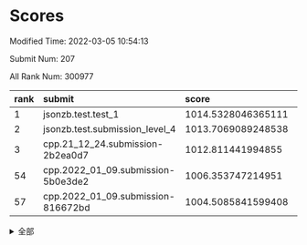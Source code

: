 # Scores

Modified Time: 2022-03-05 10:54:13

Submit Num: 207

All Rank Num: 300977

| rank |               submit               |       score        |       sigma        | pk_num |
| :--- | :--------------------------------- | :----------------- | :----------------- | :----- |
| 1    | jsonzb.test.test_1                 | 1014.5328046365111 | 0.8494078845453699 | 5816   |
| 2    | jsonzb.test.submission_level_4     | 1013.7069089248538 | 0.8080428933262505 | 5814   |
| 3    | cpp.21_12_24.submission-2b2ea0d7   | 1012.811441994855  | 0.8095981625825495 | 5815   |
| 54   | cpp.2022_01_09.submission-5b0e3de2 | 1006.353747214951  | 0.7354798867843956 | 5824   |
| 57   | cpp.2022_01_09.submission-816672bd | 1004.5085841599408 | 0.7192981319246956 | 5817   |


<details>
<summary>全部</summary>

| rank |                 submit                 |       score        |       sigma        | pk_num |
| :--- | :------------------------------------- | :----------------- | :----------------- | :----- |
| 1    | jsonzb.test.test_1                     | 1014.5328046365111 | 0.8494078845453699 | 5816   |
| 2    | jsonzb.test.submission_level_4         | 1013.7069089248538 | 0.8080428933262505 | 5814   |
| 3    | cpp.21_12_24.submission-2b2ea0d7       | 1012.811441994855  | 0.8095981625825495 | 5815   |
| 4    | gobigger.level_3.submission_level_3_28 | 1011.4553293157381 | 0.7932238430555999 | 5814   |
| 5    | gobigger.level_3.submission_level_3_9  | 1011.2767931330436 | 0.7637872030234897 | 5809   |
| 6    | gobigger.level_3.submission_level_3_26 | 1011.1580319931766 | 0.7637761079973573 | 5819   |
| 7    | gobigger.level_3.submission_level_3_0  | 1011.0194034879257 | 0.7750368087581495 | 5818   |
| 8    | gobigger.level_3.submission_level_3_49 | 1010.8356557676947 | 0.7669488026751206 | 5816   |
| 9    | gobigger.level_3.submission_level_3_14 | 1010.7772156896007 | 0.7684791406928224 | 5815   |
| 10   | gobigger.level_3.submission_level_3_34 | 1010.7119259005536 | 0.7674488735060602 | 5814   |
| 11   | gobigger.level_3.submission_level_3_44 | 1010.6765345111762 | 0.7841912900282726 | 5816   |
| 12   | gobigger.level_3.submission_level_3_42 | 1010.6667061708093 | 0.7790937976656758 | 5815   |
| 13   | gobigger.level_3.submission_level_3_23 | 1010.605835156896  | 0.7797603438009499 | 5817   |
| 14   | gobigger.level_3.submission_level_3_1  | 1010.515623826786  | 0.7728484825769696 | 5819   |
| 15   | gobigger.level_3.submission_level_3_37 | 1010.467841578476  | 0.7648455876962887 | 5813   |
| 16   | gobigger.level_3.submission_level_3_10 | 1010.423950935799  | 0.7818455274209436 | 5812   |
| 17   | gobigger.level_3.submission_level_3_45 | 1010.4183842352246 | 0.7494450247967084 | 5811   |
| 18   | gobigger.level_3.submission_level_3_6  | 1010.3905858158564 | 0.7387701170351745 | 5816   |
| 19   | gobigger.level_3.submission_level_3_2  | 1010.2984748446049 | 0.7709504401935031 | 5811   |
| 20   | gobigger.level_3.submission_level_3_24 | 1010.2312238102916 | 0.7546934388322407 | 5819   |
| 21   | gobigger.level_3.submission_level_3_5  | 1010.1560407531318 | 0.7575201055643256 | 5815   |
| 22   | gobigger.level_3.submission_level_3_43 | 1010.1103654896904 | 0.7614313767010674 | 5819   |
| 23   | gobigger.level_3.submission_level_3_35 | 1010.1060046663707 | 0.7558640658543804 | 5817   |
| 24   | gobigger.level_3.submission_level_3_39 | 1009.9352163890567 | 0.7461324681353482 | 5816   |
| 25   | gobigger.level_3.submission_level_3_29 | 1009.8714706210221 | 0.7421551645805989 | 5815   |
| 26   | gobigger.level_3.submission_level_3_16 | 1009.8714543910859 | 0.7447081151951498 | 5818   |
| 27   | gobigger.level_3.submission_level_3_46 | 1009.8660441447967 | 0.7693817122916035 | 5810   |
| 28   | gobigger.level_3.submission_level_3_30 | 1009.8322041006435 | 0.7551147840082719 | 5816   |
| 29   | gobigger.level_3.submission_level_3_7  | 1009.7018497735685 | 0.7530232341063423 | 5808   |
| 30   | gobigger.level_3.submission_level_3_18 | 1009.6814879761108 | 0.7592143680690255 | 5815   |
| 31   | gobigger.level_3.submission_level_3_19 | 1009.5782429306305 | 0.7529690888722951 | 5816   |
| 32   | gobigger.level_3.submission_level_3_47 | 1009.5714849137702 | 0.7541573438918127 | 5819   |
| 33   | gobigger.level_3.submission_level_3_31 | 1009.5532383920277 | 0.7674543505627269 | 5809   |
| 34   | gobigger.level_3.submission_level_3_4  | 1009.4605791205144 | 0.7545118809696433 | 5821   |
| 35   | gobigger.level_3.submission_level_3_33 | 1009.4371421991119 | 0.7574088496470462 | 5810   |
| 36   | gobigger.level_3.submission_level_3_25 | 1009.4052575925616 | 0.7821148163454974 | 5814   |
| 37   | gobigger.level_3.submission_level_3_27 | 1009.3846134727285 | 0.7679519563169016 | 5815   |
| 38   | gobigger.level_3.submission_level_3_8  | 1009.3677151220273 | 0.7368063609720104 | 5818   |
| 39   | gobigger.level_3.submission_level_3_20 | 1009.3648029689357 | 0.7486367588500851 | 5813   |
| 40   | gobigger.level_3.submission_level_3_17 | 1009.3162253129664 | 0.7379901415041225 | 5817   |
| 41   | gobigger.level_3.submission_level_3_11 | 1009.3073128086925 | 0.759725027491107  | 5811   |
| 42   | gobigger.level_3.submission_level_3_36 | 1009.3003351352476 | 0.7439725797045184 | 5821   |
| 43   | gobigger.level_3.submission_level_3_3  | 1009.2081218802343 | 0.760930406292216  | 5812   |
| 44   | gobigger.level_3.submission_level_3_15 | 1009.2081015058676 | 0.7476862105269084 | 5816   |
| 45   | gobigger.level_3.submission_level_3_48 | 1009.0758150861428 | 0.7528888394041278 | 5817   |
| 46   | gobigger.level_3.submission_level_3_21 | 1008.9659670107344 | 0.7693846629630084 | 5816   |
| 47   | gobigger.level_3.submission_level_3_40 | 1008.9650361237371 | 0.7415680952028921 | 5814   |
| 48   | gobigger.level_3.submission_level_3_22 | 1008.9577063864581 | 0.7411983027540567 | 5818   |
| 49   | gobigger.level_3.submission_level_3_13 | 1008.9150259074102 | 0.7440800475420531 | 5819   |
| 50   | gobigger.level_3.submission_level_3_38 | 1008.8386345261276 | 0.7766249054279876 | 5810   |
| 51   | gobigger.level_3.submission_level_3_32 | 1008.7435872186742 | 0.7686759325133073 | 5813   |
| 52   | gobigger.level_3.submission_level_3_41 | 1008.6040138666716 | 0.7509379547281466 | 5820   |
| 53   | gobigger.level_3.submission_level_3_12 | 1008.3106429973125 | 0.7399420595960668 | 5811   |
| 54   | cpp.2022_01_09.submission-5b0e3de2     | 1006.353747214951  | 0.7354798867843956 | 5824   |
| 55   | gobigger.level_1.submission_level_1_28 | 1004.694006781694  | 0.7248145268232271 | 5811   |
| 56   | gobigger.level_1.submission_level_1_1  | 1004.6189808960669 | 0.7305234570428323 | 5815   |
| 57   | cpp.2022_01_09.submission-816672bd     | 1004.5085841599408 | 0.7192981319246956 | 5817   |
| 58   | gobigger.level_1.submission_level_1_16 | 1004.5078014585207 | 0.7234010624485813 | 5817   |
| 59   | gobigger.level_1.submission_level_1_35 | 1004.3643560523371 | 0.7128945016232218 | 5818   |
| 60   | gobigger.level_1.submission_level_1_5  | 1004.1976764851038 | 0.7118726837511505 | 5811   |
| 61   | gobigger.level_1.submission_level_1_36 | 1004.0422049627853 | 0.7169111941355996 | 5815   |
| 62   | gobigger.level_1.submission_level_1_24 | 1003.9950935517273 | 0.7230539207989387 | 5823   |
| 63   | gobigger.level_1.submission_level_1_40 | 1003.9138247760111 | 0.7125817509188209 | 5818   |
| 64   | gobigger.level_1.submission_level_1_19 | 1003.9106398893298 | 0.7208895718722168 | 5818   |
| 65   | gobigger.level_1.submission_level_1_31 | 1003.891410322895  | 0.7081152621988169 | 5816   |
| 66   | gobigger.level_1.submission_level_1_4  | 1003.7715833094554 | 0.7137596578081057 | 5813   |
| 67   | gobigger.level_1.submission_level_1_23 | 1003.7454362713413 | 0.7232513928856995 | 5813   |
| 68   | gobigger.level_1.submission_level_1_10 | 1003.7023910952919 | 0.7122473051370993 | 5820   |
| 69   | gobigger.level_1.submission_level_1_8  | 1003.6043116466184 | 0.7218037274641599 | 5819   |
| 70   | gobigger.level_1.submission_level_1_14 | 1003.5622168132628 | 0.707473320370178  | 5814   |
| 71   | gobigger.level_1.submission_level_1_49 | 1003.5308470801011 | 0.7206556369666164 | 5811   |
| 72   | gobigger.level_1.submission_level_1_39 | 1003.4988099496921 | 0.7172606163297067 | 5819   |
| 73   | gobigger.level_1.submission_level_1_29 | 1003.4067592120942 | 0.7304773298834168 | 5815   |
| 74   | gobigger.level_1.submission_level_1_37 | 1003.3912944160937 | 0.7270182559199531 | 5816   |
| 75   | gobigger.level_1.submission_level_1_34 | 1003.3257076993116 | 0.7132935194944764 | 5819   |
| 76   | gobigger.level_1.submission_level_1_47 | 1003.3036829445373 | 0.7065537045744441 | 5815   |
| 77   | gobigger.level_1.submission_level_1_6  | 1003.3026115281168 | 0.7155314123584908 | 5813   |
| 78   | gobigger.level_1.submission_level_1_38 | 1003.2747825865333 | 0.7230172922713269 | 5815   |
| 79   | gobigger.level_1.submission_level_1_20 | 1003.2457732559031 | 0.7104798632999527 | 5819   |
| 80   | gobigger.level_1.submission_level_1_48 | 1003.2020121850452 | 0.709336282248912  | 5822   |
| 81   | gobigger.level_1.submission_level_1_21 | 1003.1942092884768 | 0.7092650880120777 | 5817   |
| 82   | gobigger.level_1.submission_level_1_32 | 1003.1882005921734 | 0.7206310681741311 | 5818   |
| 83   | gobigger.level_1.submission_level_1_42 | 1003.0975322671619 | 0.7199693447121059 | 5816   |
| 84   | gobigger.level_1.submission_level_1_41 | 1003.0939022509405 | 0.7193769549034688 | 5815   |
| 85   | gobigger.level_1.submission_level_1_43 | 1003.024546137036  | 0.7097746078410021 | 5817   |
| 86   | gobigger.level_1.submission_level_1_0  | 1003.0026146969378 | 0.7188079193607706 | 5813   |
| 87   | gobigger.level_1.submission_level_1_33 | 1003.0001610996287 | 0.7042720770229997 | 5818   |
| 88   | gobigger.level_1.submission_level_1_12 | 1002.894260967517  | 0.7170746109815834 | 5813   |
| 89   | gobigger.level_1.submission_level_1_15 | 1002.8795391279131 | 0.7090042919495935 | 5818   |
| 90   | gobigger.level_1.submission_level_1_18 | 1002.8614858825376 | 0.7146098693778274 | 5820   |
| 91   | gobigger.level_1.submission_level_1_2  | 1002.839202961993  | 0.7179694335306441 | 5816   |
| 92   | gobigger.level_1.submission_level_1_46 | 1002.8306248078597 | 0.7111365738834681 | 5817   |
| 93   | gobigger.level_1.submission_level_1_25 | 1002.7466487380949 | 0.716619286353193  | 5819   |
| 94   | gobigger.level_1.submission_level_1_3  | 1002.7375618561874 | 0.7245457886529749 | 5813   |
| 95   | gobigger.level_1.submission_level_1_22 | 1002.6324026556545 | 0.7115373084097291 | 5814   |
| 96   | gobigger.level_1.submission_level_1_45 | 1002.6206842943551 | 0.715259886924942  | 5821   |
| 97   | gobigger.level_1.submission_level_1_44 | 1002.5643596542685 | 0.7142498565979499 | 5814   |
| 98   | gobigger.level_1.submission_level_1_17 | 1002.5641326939493 | 0.713556749043167  | 5820   |
| 99   | gobigger.level_1.submission_level_1_26 | 1002.4729755465124 | 0.7094544110606911 | 5816   |
| 100  | gobigger.level_1.submission_level_1_11 | 1002.4200024260953 | 0.7130143019152626 | 5819   |
| 101  | gobigger.level_1.submission_level_1_30 | 1002.1784313547747 | 0.7122566611976515 | 5811   |
| 102  | gobigger.level_1.submission_level_1_9  | 1002.1077433417638 | 0.7169490597827877 | 5813   |
| 103  | gobigger.level_1.submission_level_1_7  | 1001.977587498454  | 0.7198768676413728 | 5816   |
| 104  | gobigger.level_1.submission_level_1_27 | 1001.559731995099  | 0.708198923984229  | 5820   |
| 105  | gobigger.level_1.submission_level_1_13 | 1001.5591953435398 | 0.7113795446925637 | 5820   |
| 106  | gobigger.random.submission_random_42   | 998.0660763343211  | 0.7117441547466814 | 5813   |
| 107  | gobigger.random.submission_random_15   | 997.1180173681583  | 0.7010534045131381 | 5816   |
| 108  | gobigger.random.submission_random_29   | 997.093064388882   | 0.7149716720420336 | 5819   |
| 109  | gobigger.random.submission_random_6    | 996.8778214220506  | 0.7096597535677762 | 5818   |
| 110  | gobigger.random.submission_random_28   | 996.7568273625209  | 0.7084259859802041 | 5820   |
| 111  | gobigger.random.submission_random_38   | 996.6497714390183  | 0.7037214888484132 | 5817   |
| 112  | gobigger.random.submission_random_0    | 996.5034299785095  | 0.7065499134967337 | 5819   |
| 113  | gobigger.random.submission_random_35   | 996.4814540923747  | 0.7296620053592503 | 5816   |
| 114  | gobigger.random.submission_random_43   | 996.4589513086298  | 0.7156114057379651 | 5810   |
| 115  | gobigger.random.submission_random_31   | 996.4472433211836  | 0.6888324353484889 | 5818   |
| 116  | gobigger.random.submission_random_37   | 996.3944015772198  | 0.7046269924184901 | 5815   |
| 117  | gobigger.random.submission_random_5    | 996.3592963886808  | 0.7116383653482268 | 5817   |
| 118  | gobigger.random.submission_random_23   | 996.3534286947882  | 0.7089475300045484 | 5813   |
| 119  | gobigger.random.submission_random_32   | 996.3083384126287  | 0.7180523058839722 | 5812   |
| 120  | gobigger.random.submission_random_21   | 996.2756416619935  | 0.7144607548777042 | 5815   |
| 121  | gobigger.random.submission_random_12   | 996.2278360933252  | 0.705777530712856  | 5823   |
| 122  | gobigger.random.submission_random_40   | 996.186888935691   | 0.7119558140229376 | 5816   |
| 123  | gobigger.random.submission_random_13   | 996.1545755561444  | 0.711349047085675  | 5811   |
| 124  | gobigger.random.submission_random_8    | 996.1525188400642  | 0.7130357312241333 | 5815   |
| 125  | gobigger.random.submission_random_27   | 996.1413099076132  | 0.7105783431215147 | 5815   |
| 126  | gobigger.random.submission_random_22   | 996.1197746494076  | 0.7040637114879299 | 5817   |
| 127  | gobigger.random.submission_random_39   | 996.1141730134548  | 0.7149870006372343 | 5819   |
| 128  | gobigger.random.submission_random_34   | 996.1010188931446  | 0.696835548058531  | 5810   |
| 129  | gobigger.random.submission_random_41   | 996.0662995819224  | 0.6955279691155237 | 5816   |
| 130  | gobigger.random.submission_random_19   | 995.9937539860283  | 0.7171696800388234 | 5817   |
| 131  | gobigger.random.submission_random_48   | 995.888335226445   | 0.6985531510718995 | 5813   |
| 132  | gobigger.random.submission_random_14   | 995.8770474102723  | 0.7156537015261922 | 5820   |
| 133  | gobigger.random.submission_random_36   | 995.8576889053797  | 0.7142193939567946 | 5816   |
| 134  | gobigger.random.submission_random_4    | 995.7497364112888  | 0.7102375328744583 | 5820   |
| 135  | gobigger.random.submission_random_44   | 995.7128556598846  | 0.7071420035070353 | 5820   |
| 136  | gobigger.random.submission_random_49   | 995.6471243087279  | 0.7038806438148622 | 5813   |
| 137  | gobigger.random.submission_random_45   | 995.6351596566909  | 0.7063122961332291 | 5814   |
| 138  | gobigger.random.submission_random_7    | 995.5832116599831  | 0.7013902903838998 | 5815   |
| 139  | gobigger.random.submission_random_46   | 995.5813513110708  | 0.7016187681147207 | 5816   |
| 140  | gobigger.random.submission_random_20   | 995.564716095133   | 0.7017569144919479 | 5815   |
| 141  | gobigger.random.submission_random_10   | 995.5635007074632  | 0.7054090358376268 | 5817   |
| 142  | gobigger.random.submission_random_1    | 995.558817504076   | 0.7162682670018937 | 5815   |
| 143  | gobigger.random.submission_random_30   | 995.5526400356101  | 0.7032153400856183 | 5819   |
| 144  | gobigger.random.submission_random_16   | 995.5362654493634  | 0.7114749847074001 | 5816   |
| 145  | gobigger.random.submission_random_3    | 995.438474396574   | 0.7061088209285663 | 5815   |
| 146  | gobigger.random.submission_random_9    | 995.4168892344425  | 0.712720409642512  | 5820   |
| 147  | gobigger.random.submission_random_33   | 995.3879112467253  | 0.7093153438176814 | 5820   |
| 148  | gobigger.random.submission_random_11   | 995.3241922204771  | 0.7195485172618147 | 5815   |
| 149  | gobigger.random.submission_random_2    | 995.2628908506455  | 0.7148191309372722 | 5812   |
| 150  | gobigger.random.submission_random_25   | 995.0995394719407  | 0.7131799527330077 | 5822   |
| 151  | gobigger.random.submission_random_17   | 995.097921112172   | 0.6931405799531826 | 5813   |
| 152  | gobigger.random.submission_random_47   | 995.080311325673   | 0.7187160374487478 | 5814   |
| 153  | gobigger.random.submission_random_18   | 995.0421703531175  | 0.7077611188894538 | 5813   |
| 154  | gobigger.random.submission_random_26   | 994.9137645160685  | 0.7125452378165793 | 5811   |
| 155  | gobigger.random.submission_random_24   | 994.8971539820369  | 0.7224670967745475 | 5814   |
| 156  | gobigger.level_2.submission_level_2_25 | 994.3907255168109  | 0.7192342846709918 | 5817   |
| 157  | gobigger.level_2.submission_level_2_9  | 993.5617743519437  | 0.7390929976332129 | 5817   |
| 158  | gobigger.level_2.submission_level_2_6  | 993.545254497601   | 0.7200109682076791 | 5822   |
| 159  | gobigger.level_2.submission_level_2_17 | 993.4824982857784  | 0.7446903137150573 | 5816   |
| 160  | gobigger.level_2.submission_level_2_29 | 993.3194686437728  | 0.7349354027304869 | 5818   |
| 161  | gobigger.level_2.submission_level_2_40 | 993.2860777299898  | 0.735313865191798  | 5815   |
| 162  | gobigger.level_2.submission_level_2_48 | 993.2440008958022  | 0.722348736771332  | 5820   |
| 163  | gobigger.level_2.submission_level_2_49 | 993.1895297626123  | 0.7218580703899303 | 5816   |
| 164  | gobigger.level_2.submission_level_2_38 | 992.896025639176   | 0.7415413912672394 | 5817   |
| 165  | gobigger.level_2.submission_level_2_8  | 992.8450984230951  | 0.7208919478910424 | 5817   |
| 166  | gobigger.level_2.submission_level_2_7  | 992.7954439663902  | 0.7379156625833937 | 5817   |
| 167  | gobigger.level_2.submission_level_2_23 | 992.7867901573636  | 0.7560724953076878 | 5817   |
| 168  | gobigger.level_2.submission_level_2_27 | 992.7529745572184  | 0.7395306652720527 | 5822   |
| 169  | gobigger.level_2.submission_level_2_19 | 992.7515003006944  | 0.730296782243348  | 5814   |
| 170  | gobigger.level_2.submission_level_2_37 | 992.6482523039908  | 0.746303888402112  | 5817   |
| 171  | gobigger.level_2.submission_level_2_35 | 992.623390375156   | 0.7286978067216489 | 5820   |
| 172  | gobigger.level_2.submission_level_2_26 | 992.5497554062472  | 0.7418534154361498 | 5817   |
| 173  | gobigger.level_2.submission_level_2_22 | 992.5133377951146  | 0.7283968668060239 | 5814   |
| 174  | gobigger.level_2.submission_level_2_45 | 992.4510627081542  | 0.7287279352658932 | 5816   |
| 175  | gobigger.level_2.submission_level_2_1  | 992.4218844438532  | 0.7382466575366127 | 5821   |
| 176  | gobigger.level_2.submission_level_2_12 | 992.4085484595504  | 0.7339399277280505 | 5816   |
| 177  | gobigger.level_2.submission_level_2_10 | 992.2891944311242  | 0.7324963212119809 | 5818   |
| 178  | gobigger.level_2.submission_level_2_24 | 992.288722423481   | 0.742410168669309  | 5815   |
| 179  | gobigger.level_2.submission_level_2_39 | 992.2621611354639  | 0.7579104054244032 | 5815   |
| 180  | gobigger.level_2.submission_level_2_13 | 992.2473528961898  | 0.7466324632092374 | 5821   |
| 181  | gobigger.level_2.submission_level_2_16 | 992.2448835541495  | 0.7489907580007347 | 5812   |
| 182  | gobigger.level_2.submission_level_2_4  | 992.2328430704699  | 0.7514643904520931 | 5814   |
| 183  | gobigger.level_2.submission_level_2_30 | 992.2272846292002  | 0.7353069144174692 | 5812   |
| 184  | gobigger.level_2.submission_level_2_43 | 992.2207831055368  | 0.7293039863006185 | 5813   |
| 185  | gobigger.level_2.submission_level_2_21 | 992.2098119968     | 0.7607921466104193 | 5821   |
| 186  | gobigger.level_2.submission_level_2_11 | 992.1747076593973  | 0.7319346163388021 | 5813   |
| 187  | gobigger.level_2.submission_level_2_47 | 992.1181467224736  | 0.7407229721093685 | 5816   |
| 188  | gobigger.level_2.submission_level_2_18 | 992.0407179056513  | 0.733280548099359  | 5814   |
| 189  | gobigger.level_2.submission_level_2_42 | 991.9823609461147  | 0.7594543075281194 | 5813   |
| 190  | gobigger.level_2.submission_level_2_28 | 991.9556992905074  | 0.7340495731243438 | 5815   |
| 191  | gobigger.level_2.submission_level_2_31 | 991.9194925722311  | 0.7363146590268979 | 5814   |
| 192  | gobigger.level_2.submission_level_2_46 | 991.8687249266387  | 0.7555658706376769 | 5814   |
| 193  | gobigger.level_2.submission_level_2_36 | 991.867110960586   | 0.7509564225670506 | 5820   |
| 194  | gobigger.level_2.submission_level_2_2  | 991.7770106583582  | 0.757265650228648  | 5816   |
| 195  | gobigger.level_2.submission_level_2_34 | 991.7564326041313  | 0.7628640854704428 | 5812   |
| 196  | gobigger.level_2.submission_level_2_14 | 991.6726991906723  | 0.7255058032527358 | 5815   |
| 197  | gobigger.level_2.submission_level_2_32 | 991.5828845588362  | 0.7543706621653973 | 5815   |
| 198  | gobigger.level_2.submission_level_2_15 | 991.4858555353751  | 0.7402018451994136 | 5812   |
| 199  | gobigger.level_2.submission_level_2_41 | 991.4287944066127  | 0.7331790517338581 | 5820   |
| 200  | gobigger.level_2.submission_level_2_33 | 991.400651719055   | 0.758581807090592  | 5817   |
| 201  | gobigger.level_2.submission_level_2_20 | 991.0625882734314  | 0.7571108652884712 | 5814   |
| 202  | gobigger.level_2.submission_level_2_0  | 990.8652067875911  | 0.7483308641316365 | 5820   |
| 203  | gobigger.level_2.submission_level_2_5  | 990.7561070779979  | 0.7596791898791281 | 5818   |
| 204  | gobigger.level_2.submission_level_2_44 | 990.6892332843227  | 0.7614142939765554 | 5818   |
| 205  | gobigger.level_2.submission_level_2_3  | 990.0773687131542  | 0.7750490642279008 | 5817   |
| 206  | gobigger.none.submission_none_0        | 977.505741184635   | 1.1631731504463538 | 5817   |
| 207  | gobigger.none.submission_none_1        | 976.1655626115327  | 1.4109409675904798 | 5821   |

</details>